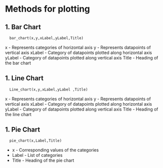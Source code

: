 # Methods for plotting

## 1. Bar Chart

```python
  bar_chart(x,y,xLabel,yLabel,Title)
```
x - Represents categories of horizontal axis
y - Represents datapoints of vertical axis
xLabel - Category of datapoints plotted along horizontal axis
yLabel - Category of datapoints plotted along vertical axis
Title - Heading of the bar chart






## 1. Line Chart
```python
  Line_chart(x,y,xLabel,yLabel ,Title)
```
x - Represents categories of horizontal axis
y - Represents datapoints of vertical axis
xLabel - Category of datapoints plotted along horizontal axis
yLabel - Category of datapoints plotted along vertical axis
Title - Heading of the line chart





## 1. Pie Chart
```python
  pie_chart(x,Label,Title)
```

* x - Corresponding values of the categories
* Label - List of categories
* Title - Heading of the pie chart







